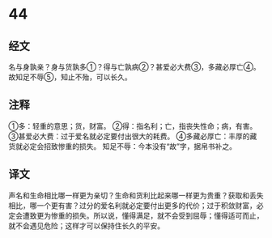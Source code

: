 # 44

## 经文

名与身孰亲？身与货孰多①？得与亡孰病②？甚爱必大费③，多藏必厚亡④。故知足不辱⑤，知止不殆，可以长久。

## 注释

①多：轻重的意思；货，财富。
②得：指名利；亡，指丧失性命；病，有害。
③甚爱必大费：过于爱名就必定要付出很大的耗费。
④多藏必厚亡：丰厚的藏货就必定会招致惨重的损失。
知足不辱：今本没有“故”字，据帛书补之。

## 译文

声名和生命相比哪一样更为亲切？生命和货利比起来哪一样更为贵重？获取和丢失相比，哪一个更有害？过分的爱名利就必定要付出更多的代价；过于积敛财富，必定会遭致更为惨重的损失。所以说，懂得满足，就不会受到屈辱；懂得适可而止，就不会遇见危险；这样才可以保持住长久的平安。
